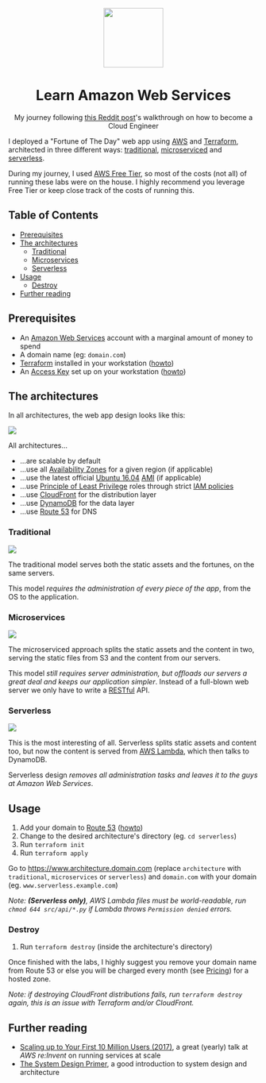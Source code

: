 <p align=center><img src=https://emojipedia-us.s3.dualstack.us-west-1.amazonaws.com/thumbs/120/apple/129/cloud_2601.png width=120px></p>
<h1 align=center>Learn Amazon Web Services</h1>
<p align=center>My journey following <a href=https://www.reddit.com/r/sysadmin/comments/8inzn5/so_you_want_to_learn_aws_aka_how_do_i_learn_to_be>this Reddit post</a>'s walkthrough on how to become a Cloud Engineer</p>

I deployed a "Fortune of The Day" web app using [AWS](https://aws.amazon.com/) and [Terraform](https://www.terraform.io/), architected in three different ways: [traditional](#traditional), [microserviced](#microserviced) and [serverless](#serverless).

During my journey, I used [AWS Free Tier](https://aws.amazon.com/free/), so most of the costs (not all) of running these labs were on the house. I highly recommend you leverage Free Tier or keep close track of the costs of running this.

## Table of Contents

* [Prerequisites](#prerequisites)
* [The architectures](#the-architectures)
  * [Traditional](#traditional)
  * [Microservices](#microservices)
  * [Serverless](#serverless)
* [Usage](#usage)
  * [Destroy](#destroy)
* [Further reading](#further-reading)


## Prerequisites

* An [Amazon Web Services](https://portal.aws.amazon.com/billing/signup) account with a marginal amount of money to spend
* A domain name (eg: `domain.com`)
* [Terraform](https://www.terraform.io/) installed in your workstation ([howto](https://www.terraform.io/downloads.html))
* An [Access Key](https://docs.aws.amazon.com/general/latest/gr/aws-sec-cred-types.html#access-keys-and-secret-access-keys) set up on your workstation ([howto](https://docs.aws.amazon.com/IAM/latest/UserGuide/id_credentials_access-keys.html#Using_CreateAccessKey))


## The architectures

In all architectures, the web app design looks like this:

![](https://i.imgur.com/fuw1Zxv.png)

All architectures...

* ...are scalable by default
* ...use all [Availability Zones](https://docs.aws.amazon.com/AWSEC2/latest/UserGuide/using-regions-availability-zones.html) for a given region (if applicable)
* ...use the latest official [Ubuntu 16.04](http://releases.ubuntu.com/16.04/) [AMI](https://docs.aws.amazon.com/AWSEC2/latest/UserGuide/AMIs.html) (if applicable)
* ...use [Principle of Least Privilege](https://en.wikipedia.org/wiki/Principle_of_least_privilege) roles through strict [IAM policies](https://docs.aws.amazon.com/IAM/latest/UserGuide/access_policies.html)
* ...use [CloudFront](https://aws.amazon.com/cloudfront/) for the distribution layer
* ...use [DynamoDB](https://aws.amazon.com/dynamodb/) for the data layer
* ...use [Route 53](https://aws.amazon.com/route53/) for DNS

### Traditional

![](https://i.imgur.com/qINBAh7.png)

The traditional model serves both the static assets and the fortunes, on the same servers.

This model _requires the administration of every piece of the app_, from the OS to the application.

### Microservices

![](https://i.imgur.com/FXsoG5h.png)

The microserviced approach splits the static assets and the content in two, serving the static files from S3 and the content from our servers.

This model _still requires server administration, but offloads our servers a great deal and keeps our application simpler_. Instead of a full-blown web server we only have to write a [RESTful](https://en.wikipedia.org/wiki/Representational_state_transfer) API.

### Serverless

![](https://i.imgur.com/0SSJGLq.png)

This is the most interesting of all. Serverless splits static assets and content too, but now the content is served from [AWS Lambda](https://aws.amazon.com/lambda/), which then talks to DynamoDB.

Serverless design _removes all administration tasks and leaves it to the guys at Amazon Web Services_.


## Usage

1. Add your domain to [Route 53](https://aws.amazon.com/route53/) ([howto](https://lobster1234.github.io/2017/05/10/migrating-a-domain-to-amazon-route53/))
2. Change to the desired architecture's directory (eg. `cd serverless`)
3. Run `terraform init`
3. Run `terraform apply`

Go to https://www.architecture.domain.com (replace `architecture` with `traditional`, `microservices` or `serverless`) and `domain.com` with your domain (eg. `www.serverless.example.com`)

*Note: **(Serverless only)**, AWS Lambda files must be world-readable, run `chmod 644 src/api/*.py` if Lambda throws `Permission denied` errors.*

### Destroy

1. Run `terraform destroy` (inside the architecture's directory)

Once finished with the labs, I highly suggest you remove your domain name from Route 53 or else you will be charged every month (see [Pricing](https://aws.amazon.com/route53/pricing/)) for a hosted zone.

*Note: if destroying CloudFront distributions fails, run `terraform destroy` again, this is an issue with Terraform and/or CloudFront.*


## Further reading

* [Scaling up to Your First 10 Million Users (2017)](https://www.youtube.com/watch?v=w95murBkYmU), a great (yearly) talk at _AWS re:Invent_ on running services at scale
* [The System Design Primer](https://github.com/donnemartin/system-design-primer/blob/master/README.md), a good introduction to system design and architecture
